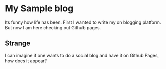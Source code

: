 # My Sample blog

Its funny how life has been. First I wanted to write my on blogging platform. But now I am here checking out Github pages.

## Strange
I can imagine if one wants to do a social blog and have it on Github Pages, how does it appear?
